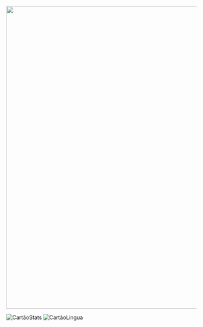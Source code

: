 <p>
  <img src="https://i.imgur.com/MBvlDKf.png" style="width: 800px;">
</p>

![CartãoStats](https://github-readme-stats.vercel.app/api?username=gabrieltheophilo&show_icons=true&count_private=true&hide=issues,prs&custom_title=Atividade%20Github&theme=dracula)
![CartãoLingua](https://github-readme-stats.vercel.app/api/top-langs/?username=gabrieltheophilo&hide=java,c,shell,assembly,lua,c%23&card_width=250&custom_title=Linguagens%20mais%20utilizadas&layout=compact&theme=dracula)
